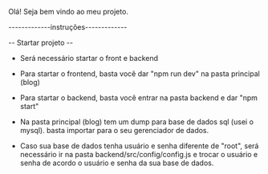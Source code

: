 Olá! Seja bem vindo ao meu projeto.

-------------instruções-------------

 -- Startar projeto --

- Será necessário startar o front e backend

- Para startar o frontend, basta você dar "npm run dev" na pasta principal (blog)

- Para startar o backend, basta você entrar na pasta backend e dar "npm start"

- Na pasta principal (blog) tem um dump para base de dados sql (usei o mysql). basta importar para o seu gerenciador de dados.

- Caso sua base de dados tenha usuário e senha diferente de "root", será necessário ir na pasta backend/src/config/config.js e
trocar o usuário e senha de acordo o usuário e senha da sua base de dados.